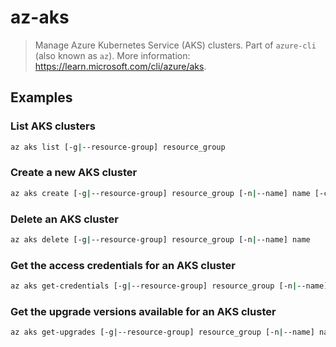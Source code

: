# az-aks

> Manage Azure Kubernetes Service (AKS) clusters. Part of `azure-cli` (also known as `az`). More information: <https://learn.microsoft.com/cli/azure/aks>.

## Examples

### List AKS clusters

```bash
az aks list [-g|--resource-group] resource_group
```

### Create a new AKS cluster

```bash
az aks create [-g|--resource-group] resource_group [-n|--name] name [-c|--node-count] count --node-vm-size size
```

### Delete an AKS cluster

```bash
az aks delete [-g|--resource-group] resource_group [-n|--name] name
```

### Get the access credentials for an AKS cluster

```bash
az aks get-credentials [-g|--resource-group] resource_group [-n|--name] name
```

### Get the upgrade versions available for an AKS cluster

```bash
az aks get-upgrades [-g|--resource-group] resource_group [-n|--name] name
```

